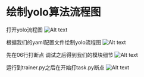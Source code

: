 # 绘制yolo算法流程图
打开yolo流程图
![Alt text](./README_REPORT/0.png)

根据我们的yaml配置文件绘制yolo流程图
![Alt text](./README_REPORT/1.png)

先在06行打断点
调试之后得到我们的模块细节
![Alt text](./README_REPORT/2.png)

运行到trainer.py之后在开始打task.py断点
![Alt text](./README_REPORT/3.png)